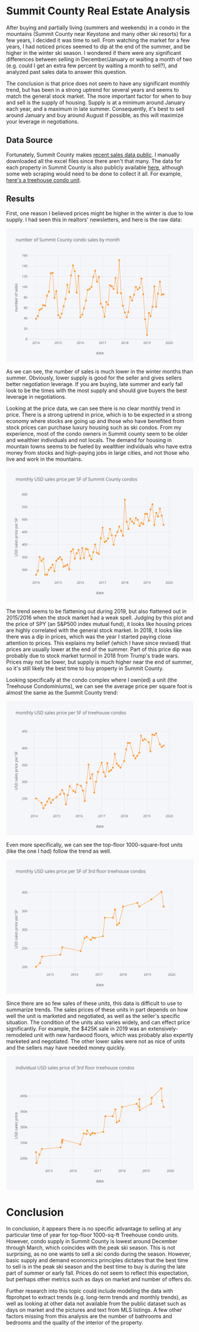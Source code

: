 # Summit County Real Estate Analysis
After buying and partially living (summers and weekends) in a condo in the mountains (Summit County near Keystone and many other ski resorts) for a few years, I decided it was time to sell.  From watching the market for a few years, I had noticed prices seemed to dip at the end of the summer, and be higher in the winter ski season.  I wondered if there were any significant differences between selling in December/January or waiting a month of two (e.g. could I get an extra few percent by waiting a month to sell?), and analyzed past sales data to answer this question.

The conclusion is that price does not seem to have any significant monthly trend, but has been in a strong uptrend for several years and seems to match the general stock market.  The more important factor for when to buy and sell is the supply of housing.  Supply is at a minimum around January each year, and a maximum in late summer.  Consequently, it's best to sell around January and buy around August if possible, as this will maximize your leverage in negotiations.

## Data Source
Fortunately, Summit County makes [recent sales data public](http://www.co.summit.co.us/389/Sales-Reports).  I manually downloaded all the excel files since there aren't that many.  The data for each property in Summit County is also publicly available [here](http://gis.summitcountyco.gov/Map/), although some web scraping would need to be done to collect it all.  For example, [here's a treehouse condo unit](http://gis.summitcountyco.gov/Map/DetailData.aspx?Schno=6507154).

## Results
First, one reason I believed prices might be higher in the winter is due to low supply.  I had seen this in realtors' newsletters, and here is the raw data:

![condo sales counts per month](images/summit_co_condo_number_of_sales.png)

As we can see, the number of sales is much lower in the winter months than summer.  Obviously, lower supply is good for the seller and gives sellers better negotiation leverage.  If you are buying, late summer and early fall look to be the times with the most supply and should give buyers the best leverage in negotiations.

Looking at the price data, we can see there is no clear monthly trend in price.  There is a strong uptrend in price, which is to be expected in a strong economy where stocks are going up and those who have benefited from stock prices can purchase luxury housing such as ski condos.  From my experience, most of the condo owners in Summit county seem to be older and wealthier individuals and not locals.  The demand for housing in mountain towns seems to be fueled by wealthier individuals who have extra money from stocks and high-paying jobs in large cities, and not those who live and work in the mountains.

![condo prices per SF](images/summit_co_condo_price_per_sf.png)

The trend seems to be flattening out during 2019, but also flattened out in 2015/2016 when the stock market had a weak spell.  Judging by this plot and the price of SPY (an S&P500 index mutual fund), it looks like housing prices are highly correlated with the general stock market.  In 2018, it looks like there was a dip in prices, which was the year I started paying close attention to prices.  This explains my belief (which I have since revised) that prices are usually lower at the end of the summer.  Part of this price dip was probably due to stock market turmoil in 2018 from Trump's trade wars.  Prices may not be lower, but supply is much higher near the end of summer, so it's still likely the best time to buy property in Summit County.

Looking specifically at the condo complex where I own(ed) a unit (the Treehouse Condominiums), we can see the average price per square foot is almost the same as the Summit County trend:

![treehouse prices per sf](images/treehouse_price_per_sf.png)

Even more specifically, we can see the top-floor 1000-square-foot units (like the one I had) follow the trend as well.

![treehouse 3nd floor prices per sf](images/3rd_floor_unit_sales_per_sf.png)

Since there are so few sales of these units, this data is difficult to use to summarize trends.  The sales prices of these units in part depends on how well the unit is marketed and negotiated, as well as the seller's specific situation.  The condition of the units also varies widely, and can effect price significantly. For example, the $425K sale in 2019 was an extensively-remodeled unit with new hardwood floors, which was probably also expertly marketed and negotiated.  The other lower sales were not as nice of units and the sellers may have needed money quickly.

![treehouse 3nd floor prices per sf](images/3rd_floor_unit_sales.png)

# Conclusion
In conclusion, it appears there is no specific advantage to selling at any particular time of year for top-floor 1000-sq-ft Treehouse condo units.  However, condo supply in Summit County is lowest around December through March, which coincides with the peak ski season.  This is not surprising, as no one wants to sell a ski condo during the season.  However, basic supply and demand economics principles dictates that the best time to sell is in the peak ski season and the best time to buy is during the late part of summer or early fall.  Prices do not seem to reflect this expectation, but perhaps other metrics such as days on market and number of offers do.

Further research into this topic could include modeling the data with fbprohpet to extract trends (e.g. long-term trends and monthly trends), as well as looking at other data not available from the public dataset such as days on market and the pictures and text from MLS listings.  A few other factors missing from this analysis are the number of bathrooms and bedrooms and the quality of the interior of the property.
